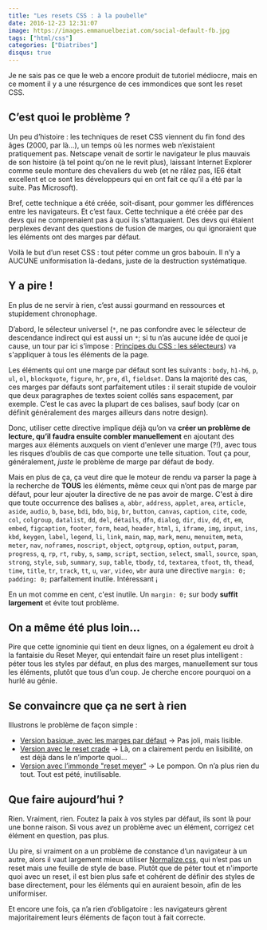 ```yaml
---
title: "Les resets CSS : à la poubelle"
date: 2016-12-23 12:31:07
image: https://images.emmanuelbeziat.com/social-default-fb.jpg
tags: ["html/css"]
categories: ["Diatribes"]
disqus: true
---
```


Je ne sais pas ce que le web a encore produit de tutoriel médiocre, mais en ce moment il y a une résurgence de ces immondices que sont les reset CSS.

## C’est quoi le problème ?

Un peu d’histoire : les techniques de reset CSS viennent du fin fond des âges (2000, par là…), un temps où les normes web n’existaient pratiquement pas. Netscape venait de sortir le navigateur le plus mauvais de son histoire (à tel point qu’on ne le revit plus), laissant Internet Explorer comme seule monture des chevaliers du web (et ne râlez pas, IE6 était excellent et ce sont les développeurs qui en ont fait ce qu’il a été par la suite. Pas Microsoft).

Bref, cette technique a été créée, soit-disant, pour gommer les différences entre les navigateurs. Et c’est faux. Cette technique a été créée par des devs qui ne comprenaient pas à quoi ils s’attaquaient. Des devs qui étaient perplexes devant des questions de fusion de marges, ou qui ignoraient que les éléments ont des marges par défaut.

Voilà le but d’un reset CSS : tout péter comme un gros babouin. Il n’y a AUCUNE uniformisation là-dedans, juste de la destruction systématique.

## Y a pire !

En plus de ne servir à rien, c’est aussi gourmand en ressources et stupidement chronophage.

D’abord, le sélecteur universel (`*`, ne pas confondre avec le sélecteur de descendance indirect qui est aussi un `*`; si tu n’as aucune idée de quoi je cause, un tour par ici s’impose : [Principes du CSS : les sélecteurs](https://www.emmanuelbeziat.com/blog/principes-du-css-les-selecteurs-partie1-css2)) va s'appliquer à tous les éléments de la page.

Les éléments qui ont une marge par défaut sont les suivants : `body`, `h1-h6`, `p`, `ul`, `ol`, `blockquote`, `figure`, `hr`, `pre`, `dl`, `fieldset`. Dans la majorité des cas, ces marges par défauts sont parfaitement utiles : il serait stupide de vouloir que deux paragraphes de textes soient collés sans espacement, par exemple. C’est le cas avec la plupart de ces balises, sauf body (car on définit généralement des marges ailleurs dans notre design).

Donc, utiliser cette directive implique déjà qu’on va **créer un problème de lecture, qu’il faudra ensuite combler manuellement** en ajoutant des marges aux éléments auxquels on vient d'enlever une marge (?!), avec tous les risques d’oublis de cas que comporte une telle situation. Tout ça pour, généralement, _juste_ le problème de marge par défaut de body.

Mais en plus de ça, ça veut dire que le moteur de rendu va parser la page à la recherche de **TOUS** les éléments, même ceux qui n’ont pas de marge par défaut, pour leur ajouter la directive de ne pas avoir de marge. C'est à dire que toute occurrence des balises `a`, `abbr`, `address`, `applet`, `area`, `article`, `aside`, `audio`, `b`, `base`, `bdi`, `bdo`, `big`, `br`, `button`, `canvas`, `caption`, `cite`, `code`, `col`, `colgroup`, `datalist`, `dd`, `del`, `détails`, `dfn`, `dialog`, `dir`, `div`, `dd`, `dt`, `em`, `embed`, `figcaption`, `footer`, `form`, `head`, `header`, `html`, `i`, `iframe`, `img`, `input`, `ins`, `kbd`, `keygen`, `label`, `legend`, `li`, `link`, `main`, `map`, `mark`, `menu`, `menuitem`, `meta`, `meter`, `nav`, `noframes`, `noscript`, `object`, `optgroup`, `option`, `output`, `param`, `progress`, `q`, `rp`, `rt`, `ruby`, `s`, `samp`, `script`, `section`, `select`, `small`, `source`, `span`, `strong`, `style`, `sub`, `summary`, `sup`, `table`, `tbody`, `td`, `textarea`, `tfoot`, `th`, `thead`, `time`, `title`, `tr`, `track`, `tt`, `u`, `var`, `video`, `wbr` aura une directive `margin: 0; padding: 0;` parfaitement inutile. Intéressant ¡

En un mot comme en cent, c'est inutile. Un `margin: 0;` sur body **suffit largement** et évite tout problème.

## On a même été plus loin…

Pire que cette ignominie qui tient en deux lignes, on a également eu droit à la fantaisie du Reset Meyer, qui entendait faire un reset plus intelligent : péter tous les styles par défaut, en plus des marges, manuellement sur tous les éléments, plutôt que tous d’un coup. Je cherche encore pourquoi on a hurlé au génie.

## Se convaincre que ça ne sert à rien

Illustrons le problème de façon simple :

* [Version basique, avec les marges par défaut](https://jsfiddle.net/062zuyx5/) → Pas joli, mais lisible.
* [Version avec le reset crade](https://jsfiddle.net/062zuyx5/1/) → Là, on a clairement perdu en lisibilité, on est déjà dans le n’importe quoi…
* [Version avec l’immonde "reset meyer"](https://jsfiddle.net/062zuyx5/2/) → Le pompon. On n’a plus rien du tout. Tout est pété, inutilisable.

## Que faire aujourd’hui ?

Rien. Vraiment, rien. Foutez la paix à vos styles par défaut, ils sont là pour une bonne raison. Si vous avez un problème avec un élément, corrigez cet élément en question, pas plus.

Uu pire, si vraiment on a un problème de constance d’un navigateur à un autre, alors il vaut largement mieux utiliser [Normalize.css](https://necolas.github.io/normalize.css/), qui n’est pas un reset mais une feuille de style de base. Plutôt que de péter tout et n'importe quoi avec un reset, il est bien plus safe et cohérent de définir des styles de base directement, pour les éléments qui en auraient besoin, afin de les uniformiser.

Et encore une fois, ça n’a rien d’obligatoire : les navigateurs gèrent majoritairement leurs éléments de façon tout à fait correcte.
